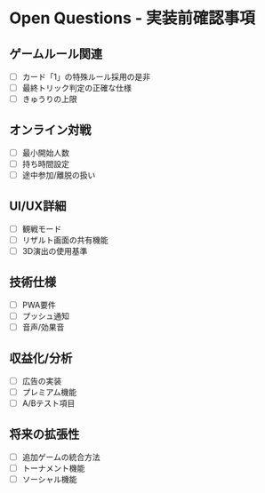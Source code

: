 # Open Questions - 実装前確認事項

## ゲームルール関連

- [ ] カード「1」の特殊ルール採用の是非
- [ ] 最終トリック判定の正確な仕様
- [ ] きゅうりの上限

## オンライン対戦

- [ ] 最小開始人数
- [ ] 持ち時間設定
- [ ] 途中参加/離脱の扱い

## UI/UX詳細

- [ ] 観戦モード
- [ ] リザルト画面の共有機能
- [ ] 3D演出の使用基準

## 技術仕様

- [ ] PWA要件
- [ ] プッシュ通知
- [ ] 音声/効果音

## 収益化/分析

- [ ] 広告の実装
- [ ] プレミアム機能
- [ ] A/Bテスト項目

## 将来の拡張性

- [ ] 追加ゲームの統合方法
- [ ] トーナメント機能
- [ ] ソーシャル機能